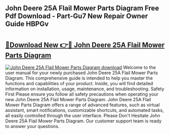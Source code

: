 ## John Deere 25A Flail Mower Parts Diagram Free Pdf Download - Part-Gu7 New Repair Owner Guide HBPGv

# <h2><a href="http://dflk7c.blite.top/?on=John+Deere+25A+Flail+Mower+Parts+Diagram">🔗Download New 👉🔴 John Deere 25A Flail Mower Parts Diagram</a></h2>

[![John Deere 25A Flail Mower Parts Diagram download](https://i.imgur.com/lujVjoI.png)](http://dflk7c.blite.top/?on=John+Deere+25A+Flail+Mower+Parts+Diagram)
Welcome to the user manual for your newly purchased John Deere 25A Flail Mower Parts Diagram. This comprehensive guide is intended to help you master the functions and capabilities of your product. Inside, you will find detailed information on installation, usage, maintenance, and troubleshooting. Safety First Please ensure you follow all safety precautions when operating your new John Deere 25A Flail Mower Parts Diagram. John Deere 25A Flail Mower Parts Diagram offers a range of advanced features, such as virtual assistant, smart notifications, customizable shortcuts, and automated tasks, all easily controlled through the user interface. Please Don't Hesitate John Deere 25A Flail Mower Parts Diagram. Our customer support team is ready to answer your questions.
